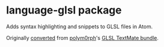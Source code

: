 # language-glsl package

Adds syntax highlighting and snippets to GLSL files in Atom.

Originally
[converted](http://atom.io/docs/latest/converting-a-text-mate-bundle)
from [polym0rph](https://github.com/polym0rph)'s
[GLSL TextMate bundle](https://github.com/polym0rph/GLSL.tmbundle).

